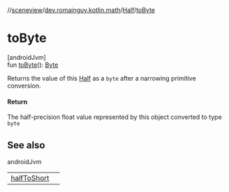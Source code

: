 //[sceneview](../../../index.md)/[dev.romainguy.kotlin.math](../index.md)/[Half](index.md)/[toByte](to-byte.md)

# toByte

[androidJvm]\
fun [toByte](to-byte.md)(): [Byte](https://kotlinlang.org/api/latest/jvm/stdlib/kotlin/-byte/index.html)

Returns the value of this [Half](index.md) as a `byte` after a narrowing primitive conversion.

#### Return

The half-precision float value represented by this object converted to type `byte`

## See also

androidJvm

| | |
|---|---|
| [halfToShort](../../../../sceneview/dev.romainguy.kotlin.math/index.md) |  |
